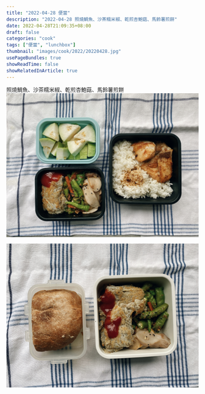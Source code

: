 ```yaml
---
title: "2022-04-28 便當"
description: "2022-04-28 照燒鯛魚、沙茶糯米椒、乾煎杏鮑菇、馬鈴薯煎餅"
date: 2022-04-28T21:09:35+08:00
draft: false
categories: "cook"
tags: ["便當", "lunchbox"]
thumbnail: "images/cook/2022/20220428.jpg"
usePageBundles: true
showReadTime: false
showRelatedInArticle: true
---
```


照燒鯛魚、沙茶糯米椒、乾煎杏鮑菇、馬鈴薯煎餅
![2022-04-28 照燒鯛魚、沙茶糯米椒、乾煎杏鮑菇、馬鈴薯煎餅](20220428_bento_1.jpg)

![2022-04-28 照燒鯛魚、沙茶糯米椒、乾煎杏鮑菇、馬鈴薯煎餅、手工麵包](20220428_bento_2.jpg)
